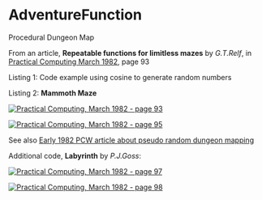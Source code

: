 # AdventureFunction
Procedural Dungeon Map

From an article, **Repeatable functions for limitless mazes** by *G.T.Relf*, in [Practical Computing March 1982][1], page 93

Listing 1: Code example using cosine to generate random numbers

Listing 2: **Mammoth Maze**

[![Practical Computing, March 1982 - page 93][2]][2]

[![Practical Computing, March 1982 - page 95][3]][3]

See also [Early 1982 PCW article about pseudo random dungeon mapping][4]

Additional code, **Labyrinth** by *P.J.Goss*:

[![Practical Computing, March 1982 - page 97][11]][11]

[![Practical Computing, March 1982 - page 98][12]][12]

  [1]: https://worldradiohistory.com/UK/Practical-Computing/80s/Practical-Computing-1982-03-S-OCR.pdf 
  [2]: https://i.stack.imgur.com/WHhnQ.png "Practical Computing, March 1982 - page 93"
  [3]: https://i.stack.imgur.com/i4qoX.jpg "Practical Computing, March 1982 - page 95"
  [4]: https://retrocomputing.stackexchange.com/q/11041/202
  [11]: https://i.stack.imgur.com/COMkN.jpg "Practical Computing, March 1982 - page 97"
  [12]: https://i.stack.imgur.com/JJLmT.jpg "Practical Computing, March 1982 - page 98"
